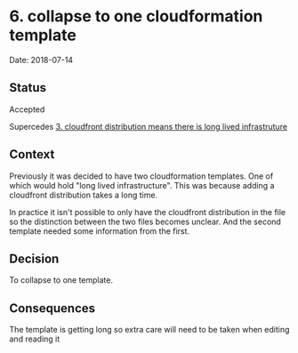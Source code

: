 # 6. collapse to one cloudformation template

Date: 2018-07-14

## Status

Accepted

Supercedes [3. cloudfront distribution means there is long lived infrastruture](0003-cloudfront-distribution-means-there-is-long-lived-infrastruture.md)

## Context

Previously it was decided to have two cloudformation templates. One of which would hold "long lived infrastructure". This was because adding a cloudfront distribution takes a long time.

In practice it isn't possible to only have the cloudfront distribution in the file so the distinction between the two files becomes unclear. And the second template needed some information from the first.

## Decision

To collapse to one template.

## Consequences

The template is getting long so extra care will need to be taken when editing and reading it
